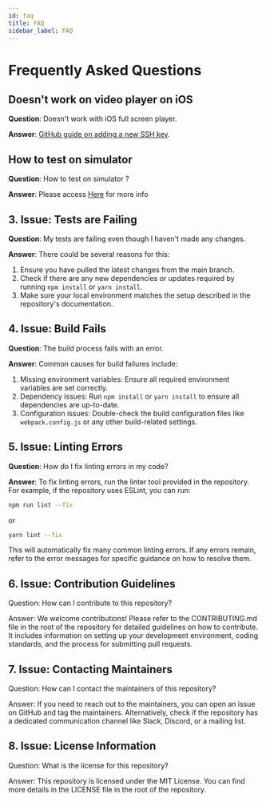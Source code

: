 ```yaml
---
id: faq
title: FAQ
sidebar_label: FAQ
---
```


# Frequently Asked Questions

## Doesn't work on video player on iOS

**Question**: Doesn't work with iOS full screen player.

**Answer**:  [GitHub guide on adding a new SSH key](https://docs.github.com/en/github/authenticating-to-github/connecting-to-github-with-ssh).

## How to test on simulator

**Question**: How to test on simulator ?

**Answer**: Please access [Here](/docs/testing/testing.md) for more info

## 3. Issue: Tests are Failing

**Question**: My tests are failing even though I haven't made any changes.

**Answer**: There could be several reasons for this:
1. Ensure you have pulled the latest changes from the main branch.
2. Check if there are any new dependencies or updates required by running `npm install` or `yarn install`.
3. Make sure your local environment matches the setup described in the repository's documentation.

## 4. Issue: Build Fails

**Question**: The build process fails with an error.

**Answer**: Common causes for build failures include:
1. Missing environment variables: Ensure all required environment variables are set correctly.
2. Dependency issues: Run `npm install` or `yarn install` to ensure all dependencies are up-to-date.
3. Configuration issues: Double-check the build configuration files like `webpack.config.js` or any other build-related settings.

## 5. Issue: Linting Errors

**Question**: How do I fix linting errors in my code?

**Answer**: To fix linting errors, run the linter tool provided in the repository. For example, if the repository uses ESLint, you can run:

```sh
npm run lint --fix
```

or

```sh
yarn lint --fix
```

This will automatically fix many common linting errors. If any errors remain, refer to the error messages for specific guidance on how to resolve them.

## 6. Issue: Contribution Guidelines
Question: How can I contribute to this repository?

Answer: We welcome contributions! Please refer to the CONTRIBUTING.md file in the root of the repository for detailed guidelines on how to contribute. It includes information on setting up your development environment, coding standards, and the process for submitting pull requests.

## 7. Issue: Contacting Maintainers
Question: How can I contact the maintainers of this repository?

Answer: If you need to reach out to the maintainers, you can open an issue on GitHub and tag the maintainers. Alternatively, check if the repository has a dedicated communication channel like Slack, Discord, or a mailing list.

## 8. Issue: License Information
Question: What is the license for this repository?

Answer: This repository is licensed under the MIT License. You can find more details in the LICENSE file in the root of the repository.




